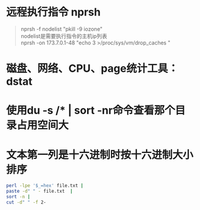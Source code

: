 # 远程执行指令 nprsh
> nprsh -f nodelist "pkill -9 iozone"   
> nodelist是需要执行指令的主机ip列表   
> nprsh -on 173.7.0.1-48 "echo 3 >/proc/sys/vm/drop_caches "
# 磁盘、网络、CPU、page统计工具：dstat
# 使用du -s /* | sort -nr命令查看那个目录占用空间大
# 文本第一列是十六进制时按十六进制大小排序
```sh
perl -lpe '$_=hex' file.txt | 
paste -d" " - file.txt  | 
sort -n | 
cut -d" " -f 2-
```

